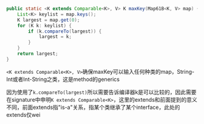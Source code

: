 ```java
public static <K extends Comparable<K>, V> K maxKey(Map61B<K, V> map) {
    List<K> keylist = map.keys();
    K largest = map.get(0);
    for (K k: keylist) {
        if (k.compareTo(largest)) {
            largest = k;
        }
    }
    return largest;
}
```

`<K extends Comparable<K>, V>`确保maxKey可以输入任何种类的map，String-Int或者Int-String之类，这是method的generics

因为使用了`k.compareTo(largest)`所以需要告诉编译器k是可以比较的，因此需要在signature中申明`K extends Comparable<K>`，这里的extends和前面提到的意义不同，前面extends指"is-a"关系，指某个类继承了某个interface，此处的extends仅wei
<!--stackedit_data:
eyJoaXN0b3J5IjpbLTIwMDQwNjc1MywtMjA4ODc0NjYxMl19
-->